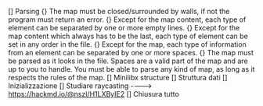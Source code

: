 []	Parsing
    {} The map must be closed/surrounded by walls, if not the program must return
        an error.
    {} Except for the map content, each type of element can be separated by one or
        more empty lines.
    {} Except for the map content which always has to be the last, each type of
        element can be set in any order in the file.
    {} Except for the map, each type of information from an element can be separated
        by one or more spaces.
    {} The map must be parsed as it looks in the file. Spaces are a valid part of the
        map and are up to you to handle. You must be able to parse any kind of map,
        as long as it respects the rules of the map.
[]	Minilibx structure
[]	Struttura dati
[]	Inizializzazione
[]	Studiare raycasting
    ----> https://hackmd.io/@nszl/H1LXByIE2
[]	Chiusura tutto